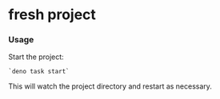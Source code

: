 # fresh project

### Usage

Start the project:

```
`deno task start`
```

This will watch the project directory and restart as necessary.
